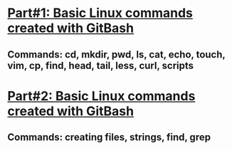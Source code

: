 # [Part#1: Basic Linux commands created with GitBash](https://github.com/MariaDash/Linux_Terminal_GitBash/blob/main/Part_1.md)
## Commands: cd, mkdir, pwd, ls, cat, echo, touch, vim, cp, find, head, tail, less, curl, scripts
         
# [Part#2: Basic Linux commands created with GitBash](https://github.com/MariaDash/Linux_Terminal_GitBash/blob/main/Part_2.md)
## Commands: creating files, strings, find, grep

